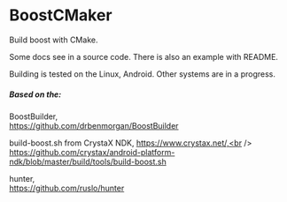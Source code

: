 # BoostCMaker
Build boost with CMake.

Some docs see in a source code. There is also an example with README.

Building is tested on the Linux, Android. Other systems are in a progress.

##### Based on the:

BoostBuilder,<br />
https://github.com/drbenmorgan/BoostBuilder<br />

build-boost.sh from CrystaX NDK, https://www.crystax.net/,<br />
https://github.com/crystax/android-platform-ndk/blob/master/build/tools/build-boost.sh<br />

hunter,<br />
https://github.com/ruslo/hunter
